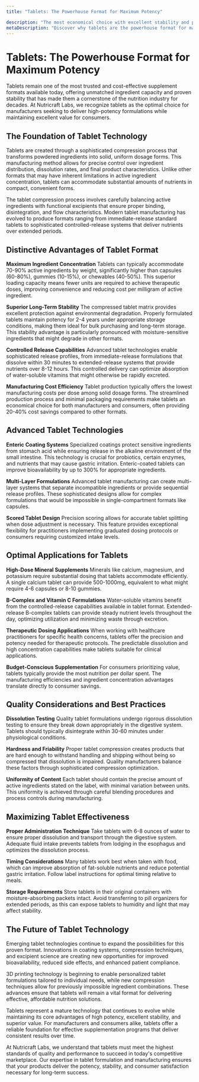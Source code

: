 ```yaml
---
title: "Tablets: The Powerhouse Format for Maximum Potency"

description: "The most economical choice with excellent stability and precise dosing."
metaDescription: "Discover why tablets are the powerhouse format for maximum potency supplements. Learn about advanced tablet technologies, cost efficiency, and optimal applications for your supplement needs."
---
```


# Tablets: The Powerhouse Format for Maximum Potency

Tablets remain one of the most trusted and cost-effective supplement formats available today, offering unmatched ingredient capacity and proven stability that has made them a cornerstone of the nutrition industry for decades. At Nutricraft Labs, we recognize tablets as the optimal choice for manufacturers seeking to deliver high-potency formulations while maintaining excellent value for consumers.

## The Foundation of Tablet Technology

Tablets are created through a sophisticated compression process that transforms powdered ingredients into solid, uniform dosage forms. This manufacturing method allows for precise control over ingredient distribution, dissolution rates, and final product characteristics. Unlike other formats that may have inherent limitations in active ingredient concentration, tablets can accommodate substantial amounts of nutrients in compact, convenient forms.

The tablet compression process involves carefully balancing active ingredients with functional excipients that ensure proper binding, disintegration, and flow characteristics. Modern tablet manufacturing has evolved to produce formats ranging from immediate-release standard tablets to sophisticated controlled-release systems that deliver nutrients over extended periods.

## Distinctive Advantages of Tablet Format

**Maximum Ingredient Concentration**
Tablets can typically accommodate 70-90% active ingredients by weight, significantly higher than capsules (60-80%), gummies (10-15%), or chewables (40-50%). This superior loading capacity means fewer units are required to achieve therapeutic doses, improving convenience and reducing cost per milligram of active ingredient.

**Superior Long-Term Stability**
The compressed tablet matrix provides excellent protection against environmental degradation. Properly formulated tablets maintain potency for 2-4 years under appropriate storage conditions, making them ideal for bulk purchasing and long-term storage. This stability advantage is particularly pronounced with moisture-sensitive ingredients that might degrade in other formats.

**Controlled Release Capabilities**
Advanced tablet technologies enable sophisticated release profiles, from immediate-release formulations that dissolve within 30 minutes to extended-release systems that provide nutrients over 8-12 hours. This controlled delivery can optimize absorption of water-soluble vitamins that might otherwise be rapidly excreted.

**Manufacturing Cost Efficiency**
Tablet production typically offers the lowest manufacturing costs per dose among solid dosage forms. The streamlined production process and minimal packaging requirements make tablets an economical choice for both manufacturers and consumers, often providing 20-40% cost savings compared to other formats.

## Advanced Tablet Technologies

**Enteric Coating Systems**
Specialized coatings protect sensitive ingredients from stomach acid while ensuring release in the alkaline environment of the small intestine. This technology is crucial for probiotics, certain enzymes, and nutrients that may cause gastric irritation. Enteric-coated tablets can improve bioavailability by up to 300% for appropriate ingredients.

**Multi-Layer Formulations**
Advanced tablet manufacturing can create multi-layer systems that separate incompatible ingredients or provide sequential release profiles. These sophisticated designs allow for complex formulations that would be impossible in single-compartment formats like capsules.

**Scored Tablet Design**
Precision scoring allows for accurate tablet splitting when dose adjustment is necessary. This feature provides exceptional flexibility for practitioners implementing graduated dosing protocols or consumers requiring customized intake levels.

## Optimal Applications for Tablets

**High-Dose Mineral Supplements**
Minerals like calcium, magnesium, and potassium require substantial dosing that tablets accommodate efficiently. A single calcium tablet can provide 500-1000mg, equivalent to what might require 4-6 capsules or 8-10 gummies.

**B-Complex and Vitamin C Formulations**
Water-soluble vitamins benefit from the controlled-release capabilities available in tablet format. Extended-release B-complex tablets can provide steady nutrient levels throughout the day, optimizing utilization and minimizing waste through excretion.

**Therapeutic Dosing Applications**
When working with healthcare practitioners for specific health concerns, tablets offer the precision and potency needed for therapeutic protocols. The predictable dissolution and high concentration capabilities make tablets suitable for clinical applications.

**Budget-Conscious Supplementation**
For consumers prioritizing value, tablets typically provide the most nutrition per dollar spent. The manufacturing efficiencies and ingredient concentration advantages translate directly to consumer savings.

## Quality Considerations and Best Practices

**Dissolution Testing**
Quality tablet formulations undergo rigorous dissolution testing to ensure they break down appropriately in the digestive system. Tablets should typically disintegrate within 30-60 minutes under physiological conditions.

**Hardness and Friability**
Proper tablet compression creates products that are hard enough to withstand handling and shipping without being so compressed that dissolution is impaired. Quality manufacturers balance these factors through sophisticated compression optimization.

**Uniformity of Content**
Each tablet should contain the precise amount of active ingredients stated on the label, with minimal variation between units. This uniformity is achieved through careful blending procedures and process controls during manufacturing.

## Maximizing Tablet Effectiveness

**Proper Administration Technique**
Take tablets with 6-8 ounces of water to ensure proper dissolution and transport through the digestive system. Adequate fluid intake prevents tablets from lodging in the esophagus and optimizes the dissolution process.

**Timing Considerations**
Many tablets work best when taken with food, which can improve absorption of fat-soluble nutrients and reduce potential gastric irritation. Follow label instructions for optimal timing relative to meals.

**Storage Requirements**
Store tablets in their original containers with moisture-absorbing packets intact. Avoid transferring to pill organizers for extended periods, as this can expose tablets to humidity and light that may affect stability.

## The Future of Tablet Technology

Emerging tablet technologies continue to expand the possibilities for this proven format. Innovations in coating systems, compression techniques, and excipient science are creating new opportunities for improved bioavailability, reduced side effects, and enhanced patient compliance.

3D printing technology is beginning to enable personalized tablet formulations tailored to individual needs, while new compression techniques allow for previously impossible ingredient combinations. These advances ensure that tablets will remain a vital format for delivering effective, affordable nutrition solutions.

Tablets represent a mature technology that continues to evolve while maintaining its core advantages of high potency, excellent stability, and superior value. For manufacturers and consumers alike, tablets offer a reliable foundation for effective supplementation programs that deliver consistent results over time.

At Nutricraft Labs, we understand that tablets must meet the highest standards of quality and performance to succeed in today's competitive marketplace. Our expertise in tablet formulation and manufacturing ensures that your products deliver the potency, stability, and consumer satisfaction necessary for long-term success.